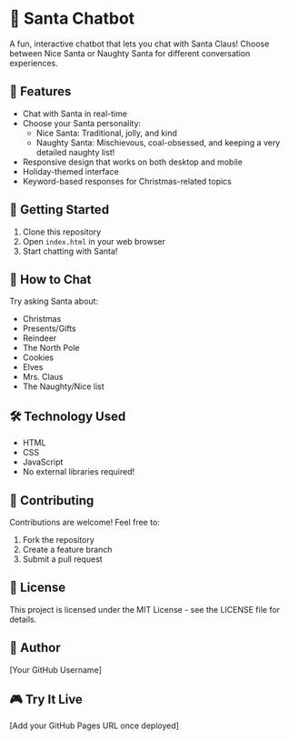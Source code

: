 # 🎅 Santa Chatbot

A fun, interactive chatbot that lets you chat with Santa Claus! Choose between Nice Santa or Naughty Santa for different conversation experiences.

## 🎄 Features

- Chat with Santa in real-time
- Choose your Santa personality:
  - Nice Santa: Traditional, jolly, and kind
  - Naughty Santa: Mischievous, coal-obsessed, and keeping a very detailed naughty list!
- Responsive design that works on both desktop and mobile
- Holiday-themed interface
- Keyword-based responses for Christmas-related topics

## 🚀 Getting Started

1. Clone this repository
2. Open `index.html` in your web browser
3. Start chatting with Santa!

## 💭 How to Chat

Try asking Santa about:
- Christmas
- Presents/Gifts
- Reindeer
- The North Pole
- Cookies
- Elves
- Mrs. Claus
- The Naughty/Nice list

## 🛠️ Technology Used

- HTML
- CSS
- JavaScript
- No external libraries required!

## 🤝 Contributing

Contributions are welcome! Feel free to:
1. Fork the repository
2. Create a feature branch
3. Submit a pull request

## 📝 License

This project is licensed under the MIT License - see the LICENSE file for details.

## 👋 Author

[Your GitHub Username]

## 🎮 Try It Live

[Add your GitHub Pages URL once deployed]
